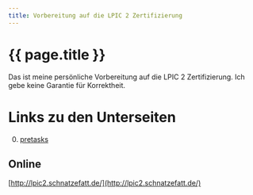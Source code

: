 ```yaml
---
title: Vorbereitung auf die LPIC 2 Zertifizierung
---
```


# {{ page.title }}
 

Das ist meine persönliche Vorbereitung auf die LPIC 2 Zertifizierung. Ich gebe keine Garantie für Korrektheit.

# Links zu den Unterseiten

0. [pretasks](./pretasks.html)


## Online

[http://lpic2.schnatzefatt.de/](http://lpic2.schnatzefatt.de/)
